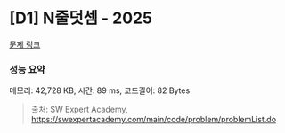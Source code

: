 # [D1] N줄덧셈 - 2025 

[문제 링크](https://swexpertacademy.com/main/code/problem/problemDetail.do?contestProbId=AV5QFZtaAscDFAUq) 

### 성능 요약

메모리: 42,728 KB, 시간: 89 ms, 코드길이: 82 Bytes



> 출처: SW Expert Academy, https://swexpertacademy.com/main/code/problem/problemList.do